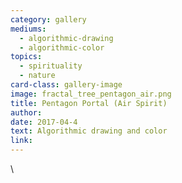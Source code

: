 ```yaml
---
category: gallery
mediums:
  - algorithmic-drawing
  - algorithmic-color
topics:
  - spirituality
  - nature
card-class: gallery-image
image: fractal_tree_pentagon_air.png
title: Pentagon Portal (Air Spirit)
author:
date: 2017-04-4
text: Algorithmic drawing and color
link:
---
```

\
